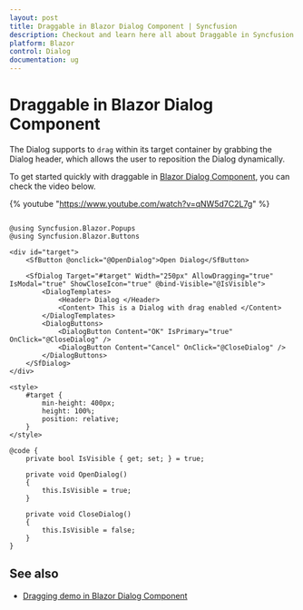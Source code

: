 ```yaml
---
layout: post
title: Draggable in Blazor Dialog Component | Syncfusion
description: Checkout and learn here all about Draggable in Syncfusion Blazor Dialog component and much more details.
platform: Blazor
control: Dialog
documentation: ug
---
```


# Draggable in Blazor Dialog Component

The Dialog supports to `drag` within its target container by grabbing the Dialog header, which allows the user to reposition the Dialog dynamically.

To get started quickly with draggable in [Blazor Dialog Component](https://www.syncfusion.com/blazor-components/blazor-modal-dialog), you can check the video below.

{% youtube "https://www.youtube.com/watch?v=qNW5d7C2L7g" %}

```cshtml

@using Syncfusion.Blazor.Popups
@using Syncfusion.Blazor.Buttons

<div id="target">
    <SfButton @onclick="@OpenDialog">Open Dialog</SfButton>

    <SfDialog Target="#target" Width="250px" AllowDragging="true" IsModal="true" ShowCloseIcon="true" @bind-Visible="@IsVisible">
        <DialogTemplates>
            <Header> Dialog </Header>
            <Content> This is a Dialog with drag enabled </Content>
        </DialogTemplates>
        <DialogButtons>
            <DialogButton Content="OK" IsPrimary="true" OnClick="@CloseDialog" />
            <DialogButton Content="Cancel" OnClick="@CloseDialog" />
        </DialogButtons>
    </SfDialog>
</div>

<style>
    #target {
        min-height: 400px;
        height: 100%;
        position: relative;
    }
</style>

@code {
    private bool IsVisible { get; set; } = true;

    private void OpenDialog()
    {
        this.IsVisible = true;
    }

    private void CloseDialog()
    {
        this.IsVisible = false;
    }
}

```
## See also

* [Dragging demo in Blazor Dialog Component](https://blazor.syncfusion.com/demos/dialog/draggable?theme=fluent)